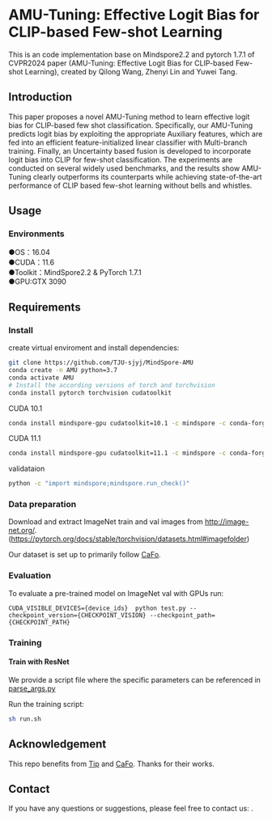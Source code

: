 # AMU-Tuning: Effective Logit Bias for CLIP-based Few-shot Learning

This is an code implementation base on Mindspore2.2 and pytorch 1.7.1  of CVPR2024 paper (AMU-Tuning: Effective Logit Bias for CLIP-based Few-shot Learning), created by Qilong Wang, Zhenyi Lin and Yuwei Tang.

## Introduction
This paper proposes a novel AMU-Tuning method to learn effective logit bias for CLIP-based few shot classification. Specifically, our AMU-Tuning predicts logit bias by exploiting the appropriate Auxiliary features, which are fed into an efficient feature-initialized linear classifier with Multi-branch training. Finally, an Uncertainty based fusion is developed to incorporate logit bias into CLIP for few-shot classification. The experiments are conducted on several widely used benchmarks, and the results show AMU-Tuning clearly outperforms its counterparts while achieving state-of-the-art performance of CLIP based few-shot learning without bells and whistles.
## Usage

### Environments
●OS：16.04  
●CUDA：11.6  
●Toolkit：MindSpore2.2 & PyTorch 1.7.1  
●GPU:GTX 3090 

## Requirements
### Install

create virtual enviroment and install dependencies:

```bash
git clone https://github.com/TJU-sjyj/MindSpore-AMU
conda create -n AMU python=3.7
conda activate AMU
# Install the according versions of torch and torchvision
conda install pytorch torchvision cudatoolkit
```

CUDA 10.1 
```bash
conda install mindspore-gpu cudatoolkit=10.1 -c mindspore -c conda-forge
```
CUDA 11.1 
```bash
conda install mindspore-gpu cudatoolkit=11.1 -c mindspore -c conda-forge
```
validataion 
```bash
python -c "import mindspore;mindspore.run_check()"
```

### Data preparation
Download and extract ImageNet train and val images from http://image-net.org/. (https://pytorch.org/docs/stable/torchvision/datasets.html#imagefolder)

Our dataset is set up to primarily follow [CaFo](https://github.com/OpenGVLab/CaFo).
### Evaluation
To evaluate a pre-trained model on ImageNet val with GPUs run:

```
CUDA_VISIBLE_DEVICES={device_ids}  python test.py --checkpoint_version={CHECKPOINT_VISION} --checkpoint_path={CHECKPOINT_PATH}
```
### Training

#### Train with ResNet

We provide a script file where the specific parameters can be referenced in [parse_args.py](https://github.com/TJU-sjyj/MindSpore-AMU/parse_args.py)

Run the training script:

```bash
sh run.sh
```
## Acknowledgement
This repo benefits from [Tip](https://github.com/gaopengcuhk/Tip-Adapter) and [CaFo](https://github.com/OpenGVLab/CaFo). Thanks for their works.



## Contact
If you have any questions or suggestions, please feel free to contact us: .
